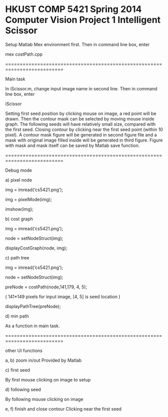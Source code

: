 HKUST COMP 5421 Spring 2014 Computer Vision Project 1
Intelligent Scissor
==========================================================================

Setup Matlab Mex environment first. 
Then in command line box, enter 

mex costPath.cpp

==========================================================================

Main task

In iScissor.m, change input image name in second line. 
Then in command line box, enter

iScissor

Setting first seed position by clicking mouse on image, a red point will be drawn.
Then the contour mask can be selected by moving mouse inside graph. The following seeds will have relatively small size, compared with the first seed.
Closing contour by clicking near the first seed point (within 10 pixel). A contour mask figure will be generated in second figure file and a mask with original image filled inside will be generated in third figure.
Figure with mask and mask itself can be saved by Matlab save function.

==========================================================================

Debug mode

a) pixel node

img = imread(‘cs5421.png’);

img = pixelMode(img);

imshow(img);


b) cost graph

img = imread(‘cs5421.png’);

node = setNodeStruct(img);

displayCostGraph(node, img);


c) path tree

img = imread(‘cs5421.png’);

node = setNodeStruct(img);

preNode = costPath(node,141,179, 4, 5);

( 141*149 pixels for input image, [4, 5] is seed location )

displayPathTree(preNode);


d) min path

As a function in main task.

==========================================================================

other UI functions


a, b) zoom in/out Provided by Matlab

c) first seed

By first mouse clicking on image to setup

d) following seed

By following mouse clicking on image

e, f) finish and close contour Clicking near the first seed
